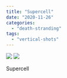 ```yaml
---
title: "Supercell"
date: "2020-11-26"
categories: 
  - "death-stranding"
tags: 
  - "vertical-shots"
---
```


[![](images/Supercell-scaled-1.jpg)](images/Supercell-scaled-1.jpg)
[![](images/Supercell-scaled-1.jpg)](images/Supercell-scaled-1.jpg)

Supercell
